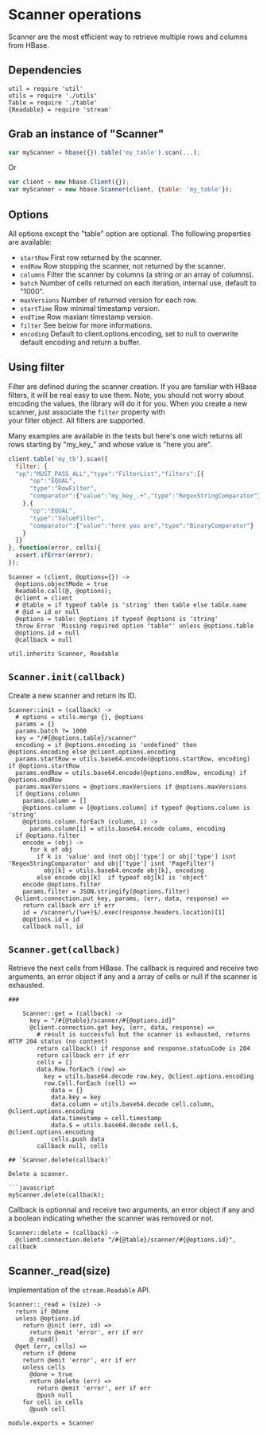 
# Scanner operations

Scanner are the most efficient way to retrieve multiple 
rows and columns from HBase.

## Dependencies

    util = require 'util'
    utils = require './utils'
    Table = require './table'
    {Readable} = require 'stream'

## Grab an instance of "Scanner"

```javascript
var myScanner = hbase({}).table('my_table').scan(...);
```

Or

```javascript
var client = new hbase.Client({});
var myScanner = new hbase.Scanner(client, {table: 'my_table'});
```

## Options

All options except the "table" option are optional. The following properties are
available:

*   `startRow`
    First row returned by the scanner.   
*   `endRow`
    Row stopping the scanner, not returned by the scanner.   
*   `columns`
    Filter the scanner by columns (a string or an array of columns).   
*   `batch`
    Number of cells returned on each iteration, internal use, default to "1000".   
*   `maxVersions`
    Number of returned version for each row.   
*   `startTime`
    Row minimal timestamp version.   
*   `endTime`
    Row maxiam timestamp version.   
*   `filter`
    See below for more informations.   
*   `encoding`
    Default to client.options.encoding, set to null to overwrite default
    encoding and return a buffer.   

## Using filter

Filter are defined during the scanner creation. If you
are familiar with HBase filters, it will be real easy to
use them. Note, you should not worry about encoding the
values, the library will do it for you. When you create
a new scanner, just associate the `filter` property with  
your filter object. All filters are supported.   

Many examples are available in the tests but here's one
wich returns all rows starting by "my_key_" and whose
value is "here you are".   

```javascript
client.table('my_tb').scan({
  filter: {
  "op":"MUST_PASS_ALL","type":"FilterList","filters":[{
      "op":"EQUAL",
      "type":"RowFilter",
      "comparator":{"value":"my_key_.+","type":"RegexStringComparator"}
    },{
      "op":"EQUAL",
      "type":"ValueFilter",
      "comparator":{"value":"here you are","type":"BinaryComparator"}
    }
  ]}
}, function(error, cells){
  assert.ifError(error);
});
```

    Scanner = (client, @options={}) ->
      @options.objectMode = true
      Readable.call(@, @options);
      @client = client
      # @table = if typeof table is 'string' then table else table.name
      # @id = id or null
      @options = table: @options if typeof @options is 'string'
      throw Error 'Missing required option "table"' unless @options.table
      @options.id = null
      @callback = null

    util.inherits Scanner, Readable

## `Scanner.init(callback)`

Create a new scanner and return its ID.

    Scanner::init = (callback) ->
      # options = utils.merge {}, @options
      params = {}
      params.batch ?= 1000
      key = "/#{@options.table}/scanner"
      encoding = if @options.encoding is 'undefined' then @options.encoding else @client.options.encoding
      params.startRow = utils.base64.encode(@options.startRow, encoding) if @options.startRow
      params.endRow = utils.base64.encode(@options.endRow, encoding) if @options.endRow
      params.maxVersions = @options.maxVersions if @options.maxVersions
      if @options.column
        params.column = []
        @options.column = [@options.column] if typeof @options.column is 'string'
        @options.column.forEach (column, i) ->
          params.column[i] = utils.base64.encode column, encoding
      if @options.filter
        encode = (obj) ->
          for k of obj
            if k is 'value' and (not obj['type'] or obj['type'] isnt 'RegexStringComparator' and obj['type'] isnt 'PageFilter')
              obj[k] = utils.base64.encode obj[k], encoding
            else encode obj[k]  if typeof obj[k] is 'object'
        encode @options.filter
        params.filter = JSON.stringify(@options.filter)
      @client.connection.put key, params, (err, data, response) =>
        return callback err if err
        id = /scanner\/(\w+)$/.exec(response.headers.location)[1]
        @options.id = id
        callback null, id

## `Scanner.get(callback)`

Retrieve the next cells from HBase. The callback is required
and receive two arguments, an error object if any and a array
of cells or null if the scanner is exhausted.
```
###

    Scanner::get = (callback) ->
      key = "/#{@table}/scanner/#{@options.id}"
      @client.connection.get key, (err, data, response) =>
        # result is successful but the scanner is exhausted, returns HTTP 204 status (no content)
        return callback() if response and response.statusCode is 204
        return callback err if err
        cells = []
        data.Row.forEach (row) =>
          key = utils.base64.decode row.key, @client.options.encoding
          row.Cell.forEach (cell) =>
            data = {}
            data.key = key
            data.column = utils.base64.decode cell.column, @client.options.encoding
            data.timestamp = cell.timestamp
            data.$ = utils.base64.decode cell.$, @client.options.encoding
            cells.push data
        callback null, cells

## `Scanner.delete(callback)`

Delete a scanner.

```javascript
myScanner.delete(callback);
```

Callback is optionnal and receive two arguments, an 
error object if any and a boolean indicating whether 
the scanner was removed or not.

    Scanner::delete = (callback) ->
      @client.connection.delete "/#{@table}/scanner/#{@options.id}", callback

## Scanner._read(size)

Implementation of the `stream.Readable` API.

    Scanner::_read = (size) ->
      return if @done
      unless @options.id
        return @init (err, id) =>
          return @emit 'error', err if err
          @_read()
      @get (err, cells) =>
        return if @done
        return @emit 'error', err if err
        unless cells
          @done = true
          return @delete (err) =>
            return @emit 'error', err if err
            @push null
        for cell in cells
          @push cell

    module.exports = Scanner
